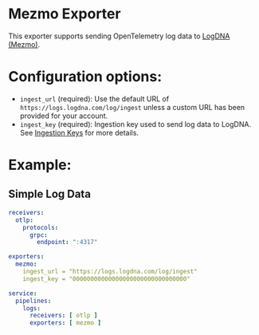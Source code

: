 # Mezmo Exporter

This exporter supports sending OpenTelemetry log data to [LogDNA (Mezmo)](https://logdna.com).

# Configuration options:

- `ingest_url` (required): Use the default URL of `https://logs.logdna.com/log/ingest` unless a custom URL has been provided for your account.
- `ingest_key` (required): Ingestion key used to send log data to LogDNA.  See [Ingestion Keys](https://docs.logdna.com/docs/ingestion-key) for more details.

# Example:
## Simple Log Data

```yaml
receivers:
  otlp:
    protocols:
      grpc:
        endpoint: ":4317"

exporters:
  mezmo:
    ingest_url = "https://logs.logdna.com/log/ingest"
    ingest_key = "00000000000000000000000000000000"

service:
  pipelines:
    logs:
      receivers: [ otlp ]
      exporters: [ mezmo ]
```